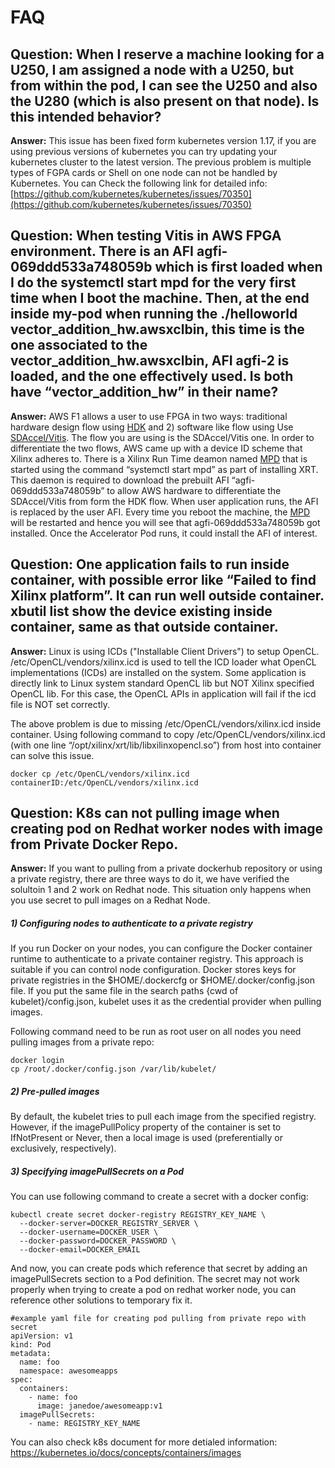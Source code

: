 # FAQ  
## Question: When I reserve a machine looking for a U250, I am assigned a node with a U250, but from within the pod, I can see the U250 and also the U280 (which is also present on that node). Is this intended behavior? ##

**Answer:** This issue has been fixed form kubernetes version 1.17, if you are using previous versions of kubernetes you can try updating your kubernetes cluster to the latest version. The previous problem is multiple types of FGPA cards or Shell on one node can not be handled by Kubernetes. You can Check the following link for detailed info: [https://github.com/kubernetes/kubernetes/issues/70350](https://github.com/kubernetes/kubernetes/issues/70350) 

## Question: When testing Vitis in AWS FPGA environment. There is an AFI agfi-069ddd533a748059b which is first loaded when I do the systemctl start mpd for the very first time when I boot the machine. Then, at the end inside my-pod when running the ./helloworld vector_addition_hw.awsxclbin, this time is the one associated to the vector_addition_hw.awsxclbin, AFI agfi-2 is loaded, and the one effectively used. Is both have “vector_addition_hw” in their name? ##

 **Answer:** AWS F1 allows a user to use FPGA in two ways:  traditional hardware design flow using [HDK](https://clicktime.symantec.com/3DiMRHsPYvzA8YqaAYokmLV6H2?u=https%3A%2F%2Fgithub.com%2Faws%2Faws-fpga%2Fblob%2Fmaster%2Fhdk%2FREADME.md) and  2) software like flow using Use [SDAccel/Vitis](https://clicktime.symantec.com/3MGuf45R2JanX4SS6wJtNTM6H2?u=https%3A%2F%2Fgithub.com%2Faws%2Faws-fpga%2Fblob%2Fmaster%2FSDAccel%2FREADME.md). The flow you are using is the SDAccel/Vitis one. In order to differentiate the two flows, AWS came up with a device ID scheme that Xilinx adheres to. There is a Xilinx Run Time deamon named [MPD](https://clicktime.symantec.com/3Rz2catG2XLeoDpWiMmdeq36H2?u=https%3A%2F%2Fxilinx.github.io%2FXRT%2Fmaster%2Fhtml%2Fcloud_vendor_support.html) that is started using the command “systemctl start mpd”  as part of installing XRT. This daemon is required to download the prebuilt AFI “agfi-069ddd533a748059b” to allow AWS hardware to differentiate the SDAccel/Vitis from form the HDK flow. When user application runs, the AFI is replaced by the user AFI. Every time you reboot the machine, the [MPD](https://clicktime.symantec.com/3Rz2catG2XLeoDpWiMmdeq36H2?u=https%3A%2F%2Fxilinx.github.io%2FXRT%2Fmaster%2Fhtml%2Fcloud_vendor_support.html) will be restarted and hence you will see that agfi-069ddd533a748059b got installed. Once the Accelerator Pod runs, it could install the AFI of interest.

## Question: One application fails to run inside container, with possible error like “Failed to find Xilinx platform”. It can run well outside container. xbutil list show the device existing inside container, same as that outside container. ##

**Answer:** Linux is using ICDs ("Installable Client Drivers") to setup OpenCL. /etc/OpenCL/vendors/xilinx.icd is used to tell the ICD loader what OpenCL implementations (ICDs) are installed on the system. Some application is directly link to Linux system standard OpenCL lib but NOT Xilinx specified OpenCL lib. For this case, the OpenCL APIs in application will fail if the icd file is NOT set correctly.

The above problem is due to missing /etc/OpenCL/vendors/xilinx.icd inside container. Using following command to copy /etc/OpenCL/vendors/xilinx.icd (with one line “/opt/xilinx/xrt/lib/libxilinxopencl.so”) from host into container can solve this issue.
```
docker cp /etc/OpenCL/vendors/xilinx.icd containerID:/etc/OpenCL/vendors/xilinx.icd
```

## Question: K8s can not pulling image when creating pod on Redhat worker nodes with image from Private Docker Repo. ##

**Answer:**
If you want to pulling from a private dockerhub repository or using a private registry, there are three ways to do it, we have verified the solultoin 1 and 2 work on Redhat node. This situation only happens when you use secret to pull images on a Redhat Node.

##### 1) Configuring nodes to authenticate to a private registry
If you run Docker on your nodes, you can configure the Docker container runtime to authenticate to a private container registry. This approach is suitable if you can control node configuration. Docker stores keys for private registries in the $HOME/.dockercfg or $HOME/.docker/config.json file. If you put the same file in the search paths {cwd of kubelet}/config.json, kubelet uses it as the credential provider when pulling images.

Following command need to be run as root user on all nodes you need pulling images from a private repo:
```
docker login
cp /root/.docker/config.json /var/lib/kubelet/
```
##### 2) Pre-pulled images
By default, the kubelet tries to pull each image from the specified registry. However, if the imagePullPolicy property of the container is set to IfNotPresent or Never, then a local image is used (preferentially or exclusively, respectively).

##### 3) Specifying imagePullSecrets on a Pod
You can use following command to create a secret with a docker config:

```
kubectl create secret docker-registry REGISTRY_KEY_NAME \
  --docker-server=DOCKER_REGISTRY_SERVER \
  --docker-username=DOCKER_USER \
  --docker-password=DOCKER_PASSWORD \
  --docker-email=DOCKER_EMAIL
```

And now, you can create pods which reference that secret by adding an imagePullSecrets section to a Pod definition.
The secret may not work properly when trying to create a pod on redhat worker node, you can reference other solutions to temporary fix it.
```
#example yaml file for creating pod pulling from private repo with secret
apiVersion: v1
kind: Pod
metadata:
  name: foo
  namespace: awesomeapps
spec:
  containers:
    - name: foo
      image: janedoe/awesomeapp:v1
  imagePullSecrets:
    - name: REGISTRY_KEY_NAME
```

You can also check k8s document for more detialed information: https://kubernetes.io/docs/concepts/containers/images
